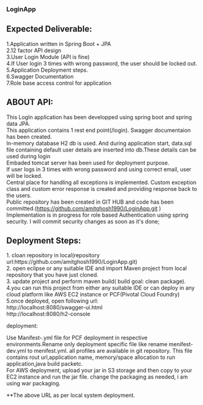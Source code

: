 <html>
<body>
<h3>LoginApp</h3>

<h2><b>Expected Deliverable:</b></h2>

1.Application written in Spring Boot + JPA<br>
2.12 factor API design<br>
3.User Login Module (API is fine)<br>
4.If User login 3 times with wrong password, the user should be locked out.<br>
5.Application Deployment steps.<br>
6.Swagger Documentation<br>
7.Role base access control for application<br>

<h2><b>ABOUT API:</b></h2>

This LogIn application has been developped using spring boot and spring data JPA.<br>
This application contains 1 rest end point(/login). Swagger documentaion has been created.<br>
In-memory database H2 db is used. And during application start, data.sql file containing default user details are inserted into db.These details can be used during login<br>
Embaded tomcat server has been used for deployment purpose.<br>
If user logs in 3 times with wrong password and using correct email, user will be locked.<br>
Central place for handling all exceptions is implemented. Custom exception class and custom error response is created and providing response back to the users.<br>
Public repository has been created in GIT HUB and code has been committed.(https://github.com/amitghosh1990/LoginApp.git )<br>
Implementation is in progress for role based Authentication using spring security. I will commit security changes as soon as it's done;<br>

<h2><b>Deployment Steps:</b></h2>
1. cloan repository in local(repository url:https://github.com/amitghosh1990/LoginApp.git)<br>
2. open eclipse or any suitable IDE and import Maven project from local repository that you have just cloned.<br>
3. update project and perform maven build( build goal: clean package).<br>
4.you can run this project from either any suitable IDE or can deploy in any cloud platform like AWS EC2 instance or PCF(Pivotal Cloud Foundry)<br>
5.once deployed, open following url:<br>
http://localhost:8080/swagger-ui.html<br>
http://localhost:8080/h2-console<br>

deployment:

Use Manifest-<profile>.yml file for PCF deployment in respective environments.Rename only deployment specific file like rename menifest-dev.yml to menifest.yml. all profiles are available in git repository. This file contains rout url,application name, memory/space allocation to run application,java build packetc.<br>
For AWS deployment, upload your jar in S3 storage and then copy to your EC2 instance and run the jar file. change the packaging as needed, i am using war packaging.<br>

**The above URL as per local system deployment.
</body>
</html>



